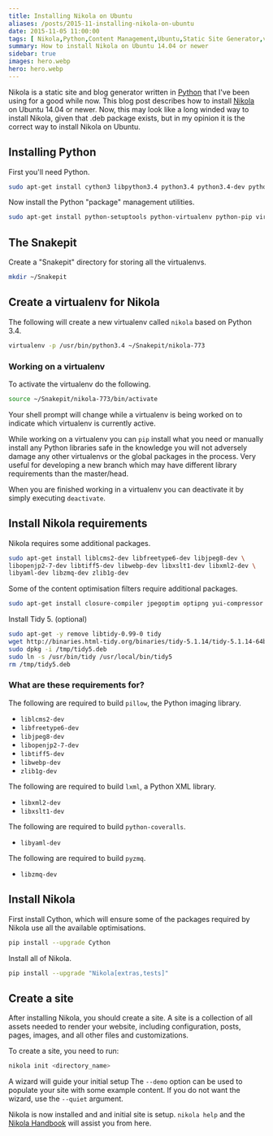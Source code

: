 ```yaml
---
title: Installing Nikola on Ubuntu
aliases: /posts/2015-11-installing-nikola-on-ubuntu
date: 2015-11-05 11:00:00
tags: [ Nikola,Python,Content Management,Ubuntu,Static Site Generator,virtualenv ]
summary: How to install Nikola on Ubuntu 14.04 or newer
sidebar: true
images: hero.webp
hero: hero.webp
---
```


Nikola is a static site and blog generator written in [Python](http://www.python.org)
that I've been using for a good while now. This blog post describes how to install
[Nikola](http://getnikola.com/) on Ubuntu 14.04 or newer. Now, this may look
like a long winded way to install Nikola, given that .deb package exists, but in
my opinion it is the correct way to install Nikola on Ubuntu.

## Installing Python

First you'll need Python.

```bash
sudo apt-get install cython3 libpython3.4 python3.4 python3.4-dev python3.4-minimal
```

Now install the Python "package" management utilities.

```bash
sudo apt-get install python-setuptools python-virtualenv python-pip virtualenvwrapper
```

## The Snakepit

Create a "Snakepit" directory for storing all the virtualenvs.

```bash
mkdir ~/Snakepit
```

## Create a virtualenv for Nikola

The following will create a new virtualenv called `nikola` based on Python 3.4.

```bash
virtualenv -p /usr/bin/python3.4 ~/Snakepit/nikola-773
```

### Working on a virtualenv

To activate the virtualenv do the following.

```bash
source ~/Snakepit/nikola-773/bin/activate
```

Your shell prompt will change while a virtualenv is being worked on to  indicate
which virtualenv is currently active.

While working on a virtualenv you can `pip` install what you need or manually
install any Python libraries safe in the knowledge you will not adversely
damage any other virtualenvs or the global packages in the process. Very useful
for developing a new branch which may have different library requirements than
the master/head.

When you are finished working in a virtualenv you can deactivate it by simply
executing `deactivate`.

## Install Nikola requirements

Nikola requires some additional packages.

```bash
sudo apt-get install liblcms2-dev libfreetype6-dev libjpeg8-dev \
libopenjp2-7-dev libtiff5-dev libwebp-dev libxslt1-dev libxml2-dev \
libyaml-dev libzmq-dev zlib1g-dev
```

Some of the content optimisation filters require additional packages.

```bash
sudo apt-get install closure-compiler jpegoptim optipng yui-compressor
```

Install Tidy 5. (optional)

```bash
sudo apt-get -y remove libtidy-0.99-0 tidy
wget http://binaries.html-tidy.org/binaries/tidy-5.1.14/tidy-5.1.14-64bit.deb -O /tmp/tidy5.deb
sudo dpkg -i /tmp/tidy5.deb
sudo ln -s /usr/bin/tidy /usr/local/bin/tidy5
rm /tmp/tidy5.deb
```

### What are these requirements for?

The following are required to build `pillow`, the Python imaging library.

  * `liblcms2-dev`
  * `libfreetype6-dev`
  * `libjpeg8-dev`
  * `libopenjp2-7-dev`
  * `libtiff5-dev`
  * `libwebp-dev`
  * `zlib1g-dev`

The following are required to build `lxml`, a Python XML library.

  * `libxml2-dev`
  * `libxslt1-dev`

The following are required to build `python-coveralls`.

  * `libyaml-dev`

The following are required to build `pyzmq`.

  * `libzmq-dev`

## Install Nikola

First install Cython, which will ensure some of the packages required by Nikola use
all the available optimisations.

```bash
pip install --upgrade Cython
```

Install all of Nikola.

```bash
pip install --upgrade "Nikola[extras,tests]"
```

## Create a site

After installing Nikola, you should create a site. A site is a collection of
all assets needed to render your website, including configuration, posts,
pages, images, and all other files and customizations.

To create a site, you need to run:

```bash
nikola init <directory_name>
```

A wizard will guide your initial setup The `--demo` option can be used to populate
your site with some example content. If you do not want the wizard, use the `--quiet`
argument.

Nikola is now installed and and initial site is setup. `nikola help` and the
[Nikola Handbook](http://getnikola.com/handbook.html) will assist you from here.
